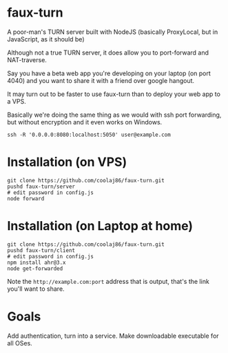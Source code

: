 faux-turn
=========

A poor-man's TURN server built with NodeJS (basically ProxyLocal, but in JavaScript, as it should be)

Although not a true TURN server, it does allow you to port-forward and NAT-traverse.

Say you have a beta web app you're developing on your laptop (on port 4040) and you
want to share it with a friend over google hangout.

It may turn out to be faster to use faux-turn than to deploy your web app to a VPS.

Basically we're doing the same thing as we would with ssh port forwarding,
but without encryption and it even works on Windows.

    ssh -R '0.0.0.0:8080:localhost:5050' user@example.com

Installation (on VPS)
===

    git clone https://github.com/coolaj86/faux-turn.git
    pushd faux-turn/server
    # edit password in config.js
    node forward

Installation (on Laptop at home)
===

    git clone https://github.com/coolaj86/faux-turn.git
    pushd faux-turn/client
    # edit password in config.js
    npm install ahr@3.x
    node get-forwarded

Note the `http://example.com:port` address that is output, that's the link you'll want to share.

Goals
===

Add authentication, turn into a service. Make downloadable executable for all OSes.
